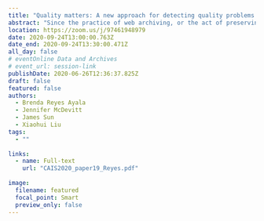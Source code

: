 ```yaml
---
title: "Quality matters: A new approach for detecting quality problems in web archives"
abstract: "Since the practice of web archiving, or the act of preserving websites as historical, legal, and informational records, become more commonplace in the 2000s, web archives have become valuable sources for historical research. Unfortunately, many archived websites are of low quality and are missing crucial elements. In this paper, we examine the issue of quality and focus on visual correspondence, the similarity in appearance between the original website and its archived counterpart. We examine how the visual correspondence of an archived website can be measured using image similarity measures. Our results indicate that the Structural Similarity Index metric (SSIM) was able to successfully measure visual correspondence. If applied to the Quality Assurance process of an institution, this similarity metric could help web archivists quickly detect quality problems in their web archives, and fix them in order to create high-quality web archives."
location: https://zoom.us/j/97461948979
date: 2020-09-24T13:00:00.763Z
date_end: 2020-09-24T13:30:00.471Z
all_day: false
# eventOnline Data and Archives
# event_url: session-link
publishDate: 2020-06-26T12:36:37.825Z
draft: false
featured: false
authors:
  - Brenda Reyes Ayala
  - Jennifer McDevitt
  - James Sun
  - Xiaohui Liu
tags:
  - ""
  
links:
  - name: Full-text
    url: "CAIS2020_paper19_Reyes.pdf"
    
image:
  filename: featured
  focal_point: Smart
  preview_only: false
---
```

